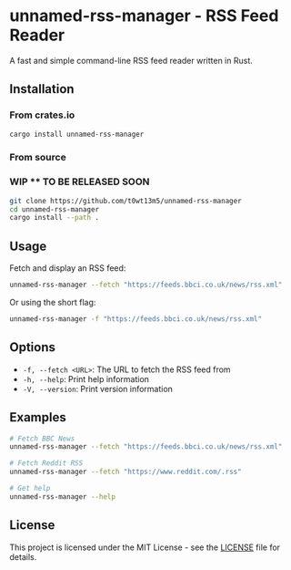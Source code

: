 # unnamed-rss-manager - RSS Feed Reader

A fast and simple command-line RSS feed reader written in Rust.

## Installation

### From crates.io

```bash
cargo install unnamed-rss-manager
```

### From source

### WIP \*\* TO BE RELEASED SOON

```bash
git clone https://github.com/t0wt13m5/unnamed-rss-manager
cd unnamed-rss-manager
cargo install --path .
```

## Usage

Fetch and display an RSS feed:

```bash
unnamed-rss-manager --fetch "https://feeds.bbci.co.uk/news/rss.xml"
```

Or using the short flag:

```bash
unnamed-rss-manager -f "https://feeds.bbci.co.uk/news/rss.xml"
```

## Options

- `-f, --fetch <URL>`: The URL to fetch the RSS feed from
- `-h, --help`: Print help information
- `-V, --version`: Print version information

## Examples

```bash
# Fetch BBC News
unnamed-rss-manager --fetch "https://feeds.bbci.co.uk/news/rss.xml"

# Fetch Reddit RSS
unnamed-rss-manager --fetch "https://www.reddit.com/.rss"

# Get help
unnamed-rss-manager --help
```

## License

This project is licensed under the MIT License - see the [LICENSE](LICENSE) file for details.
